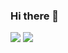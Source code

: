 ### Hi there 👋

<!--
**Hamzaelkhatri/hamzaelkhatri** is a ✨ _special_ ✨ repository because its `README.md` (this file) appears on your GitHub profile.

Here are some ideas to get you started:

- 🔭 I’m currently studing on 1337
- 🌱 I’m currently learning Flutter
- 💬 Ask me about C,C#,JAVA..
- 📫 How to reach me: hamzaelkhatri@gmail.com
- ⚡ Fun fact: coding is life style.
-->
<img src="https://1337-readme.vercel.app/api/profile?cursus=42cursus&dark=true&login=helkhatr"/>
<img src="https://github-readme-stats.vercel.app/api?username=hamzaelkhatri&show_icons=true&theme=radical"/>
